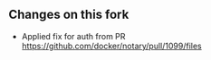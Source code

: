 ## Changes on this fork

* Applied fix for auth from PR https://github.com/docker/notary/pull/1099/files
